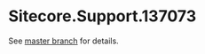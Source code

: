 # Sitecore.Support.137073

See [master branch](https://github.com/sitecoresupport/Sitecore.Support.137073) for details.